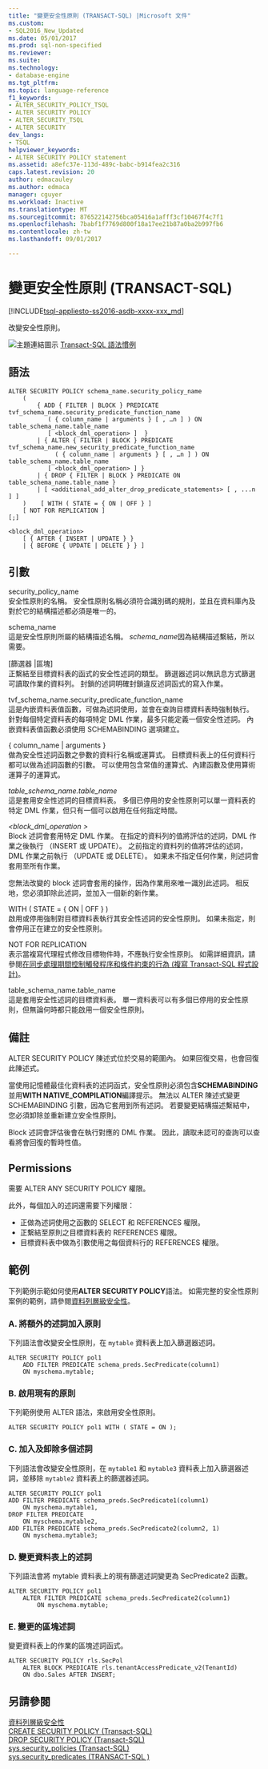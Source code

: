 ```yaml
---
title: "變更安全性原則 (TRANSACT-SQL) |Microsoft 文件"
ms.custom:
- SQL2016_New_Updated
ms.date: 05/01/2017
ms.prod: sql-non-specified
ms.reviewer: 
ms.suite: 
ms.technology:
- database-engine
ms.tgt_pltfrm: 
ms.topic: language-reference
f1_keywords:
- ALTER_SECURITY_POLICY_TSQL
- ALTER SECURITY POLICY
- ALTER_SECURITY_TSQL
- ALTER SECURITY
dev_langs:
- TSQL
helpviewer_keywords:
- ALTER SECURITY POLICY statement
ms.assetid: a8efc37e-113d-489c-babc-b914fea2c316
caps.latest.revision: 20
author: edmacauley
ms.author: edmaca
manager: cguyer
ms.workload: Inactive
ms.translationtype: MT
ms.sourcegitcommit: 876522142756bca05416a1afff3cf10467f4c7f1
ms.openlocfilehash: 7babf1f7769d800f18a17ee21b87a0ba2b997fb6
ms.contentlocale: zh-tw
ms.lasthandoff: 09/01/2017

---
```

# <a name="alter-security-policy-transact-sql"></a>變更安全性原則 (TRANSACT-SQL)
[!INCLUDE[tsql-appliesto-ss2016-asdb-xxxx-xxx_md](../../includes/tsql-appliesto-ss2016-asdb-xxxx-xxx-md.md)]

  改變安全性原則。  
  
 ![主題連結圖示](../../database-engine/configure-windows/media/topic-link.gif "主題連結圖示") [Transact-SQL 語法慣例](../../t-sql/language-elements/transact-sql-syntax-conventions-transact-sql.md)  
  
## <a name="syntax"></a>語法  
  
```tsql  
ALTER SECURITY POLICY schema_name.security_policy_name   
    (  
        { ADD { FILTER | BLOCK } PREDICATE tvf_schema_name.security_predicate_function_name   
           ( { column_name | arguments } [ , …n ] ) ON table_schema_name.table_name   
           [ <block_dml_operation> ]  }   
        | { ALTER { FILTER | BLOCK } PREDICATE tvf_schema_name.new_security_predicate_function_name   
             ( { column_name | arguments } [ , …n ] ) ON table_schema_name.table_name   
           [ <block_dml_operation> ] }  
        | { DROP { FILTER | BLOCK } PREDICATE ON table_schema_name.table_name }   
        | [ <additional_add_alter_drop_predicate_statements> [ , ...n ] ]  
    )    [ WITH ( STATE = { ON | OFF } ]  
    [ NOT FOR REPLICATION ]  
[;]  
  
<block_dml_operation>  
    [ { AFTER { INSERT | UPDATE } }   
    | { BEFORE { UPDATE | DELETE } } ]  
```  
  
## <a name="arguments"></a>引數  
 security_policy_name  
 安全性原則的名稱。 安全性原則名稱必須符合識別碼的規則，並且在資料庫內及對於它的結構描述都必須是唯一的。  
  
 schema_name  
 這是安全性原則所屬的結構描述名稱。 *schema_name*因為結構描述繫結，所以需要。  
  
 [篩選器 |區塊]  
 正繫結至目標資料表的函式的安全性述詞的類型。 篩選器述詞以無訊息方式篩選可讀取作業的資料列。 封鎖的述詞明確封鎖違反述詞函式的寫入作業。  
  
 tvf_schema_name.security_predicate_function_name  
 這是內嵌資料表值函數，可做為述詞使用，並會在查詢目標資料表時強制執行。 針對每個特定資料表的每項特定 DML 作業，最多只能定義一個安全性述詞。 內嵌資料表值函數必須使用 SCHEMABINDING 選項建立。  
  
 { column_name | arguments }  
 做為安全性述詞函數之參數的資料行名稱或運算式。 目標資料表上的任何資料行都可以做為述詞函數的引數。 可以使用包含常值的運算式、內建函數及使用算術運算子的運算式。  
  
 *table_schema_name.table_name*  
 這是套用安全性述詞的目標資料表。 多個已停用的安全性原則可以單一資料表的特定 DML 作業，但只有一個可以啟用在任何指定時間。  
  
 *\<block_dml_operation >*  
 Block 述詞會套用特定 DML 作業。 在指定的資料列的值將評估的述詞，DML 作業之後執行 （INSERT 或 UPDATE）。 之前指定的資料列的值將評估的述詞，DML 作業之前執行 （UPDATE 或 DELETE）。 如果未不指定任何作業，則述詞會套用至所有作業。  
  
 您無法改變的 block 述詞會套用的操作，因為作業用來唯一識別此述詞。 相反地，您必須卸除此述詞，並加入一個新的新作業。  
  
 WITH ( STATE = { ON | OFF } )  
 啟用或停用強制對目標資料表執行其安全性述詞的安全性原則。 如果未指定，則會停用正在建立的安全性原則。  
  
 NOT FOR REPLICATION  
 表示當複寫代理程式修改目標物件時，不應執行安全性原則。 如需詳細資訊，請參閱[在同步處理期間控制觸發程序和條件約束的行為 &#40;複寫 Transact-SQL 程式設計&#41;](../../relational-databases/replication/control-behavior-of-triggers-and-constraints-in-synchronization.md)。  
  
 table_schema_name.table_name  
 這是套用安全性述詞的目標資料表。 單一資料表可以有多個已停用的安全性原則，但無論何時都只能啟用一個安全性原則。  
  
## <a name="remarks"></a>備註  
 ALTER SECURITY POLICY 陳述式位於交易的範圍內。 如果回復交易，也會回復此陳述式。  
  
 當使用記憶體最佳化資料表的述詞函式，安全性原則必須包含**SCHEMABINDING**並用**WITH NATIVE_COMPILATION**編譯提示。 無法以 ALTER 陳述式變更 SCHEMABINDING 引數，因為它套用到所有述詞。 若要變更結構描述繫結中，您必須卸除並重新建立安全性原則。  
  
 Block 述詞會評估後會在執行對應的 DML 作業。 因此，讀取未認可的查詢可以查看將會回復的暫時性值。  
  
## <a name="permissions"></a>Permissions  
 需要 ALTER ANY SECURITY POLICY 權限。  
  
 此外，每個加入的述詞還需要下列權限：  
  
-   正做為述詞使用之函數的 SELECT 和 REFERENCES 權限。  
-   正繫結至原則之目標資料表的 REFERENCES 權限。  
-   目標資料表中做為引數使用之每個資料行的 REFERENCES 權限。  
  
## <a name="examples"></a>範例  
 下列範例示範如何使用**ALTER SECURITY POLICY**語法。 如需完整的安全性原則案例的範例，請參閱[資料列層級安全性](../../relational-databases/security/row-level-security.md)。  
  
### <a name="a-adding-an-additional-predicate-to-a-policy"></a>A. 將額外的述詞加入原則  
 下列語法會改變安全性原則，在 `mytable` 資料表上加入篩選器述詞。  
  
```  
ALTER SECURITY POLICY pol1   
    ADD FILTER PREDICATE schema_preds.SecPredicate(column1)   
    ON myschema.mytable;  
```  
  
### <a name="b-enabling-an-existing-policy"></a>B. 啟用現有的原則  
 下列範例使用 ALTER 語法，來啟用安全性原則。  
  
```  
ALTER SECURITY POLICY pol1 WITH ( STATE = ON );  
```  
  
### <a name="c-adding-and-dropping-multiple-predicates"></a>C. 加入及卸除多個述詞  
 下列語法會改變安全性原則，在 `mytable1` 和 `mytable3` 資料表上加入篩選器述詞，並移除 `mytable2` 資料表上的篩選器述詞。  
  
```  
ALTER SECURITY POLICY pol1  
ADD FILTER PREDICATE schema_preds.SecPredicate1(column1)   
    ON myschema.mytable1,  
DROP FILTER PREDICATE   
    ON myschema.mytable2,  
ADD FILTER PREDICATE schema_preds.SecPredicate2(column2, 1)   
    ON myschema.mytable3;  
```  
  
### <a name="d-changing-the-predicate-on-a-table"></a>D. 變更資料表上的述詞  
 下列語法會將 mytable 資料表上的現有篩選述詞變更為 SecPredicate2 函數。  
  
```  
ALTER SECURITY POLICY pol1  
    ALTER FILTER PREDICATE schema_preds.SecPredicate2(column1)  
        ON myschema.mytable;  
```  
  
### <a name="e-changing-a-block-predicate"></a>E. 變更的區塊述詞  
 變更資料表上的作業的區塊述詞函式。  
  
```  
ALTER SECURITY POLICY rls.SecPol  
    ALTER BLOCK PREDICATE rls.tenantAccessPredicate_v2(TenantId) 
    ON dbo.Sales AFTER INSERT;  
```  
  
## <a name="see-also"></a>另請參閱  
 [資料列層級安全性](../../relational-databases/security/row-level-security.md)   
 [CREATE SECURITY POLICY &#40;Transact-SQL&#41;](../../t-sql/statements/create-security-policy-transact-sql.md)   
 [DROP SECURITY POLICY &#40;Transact-SQL&#41;](../../t-sql/statements/drop-security-policy-transact-sql.md)   
 [sys.security_policies &#40;Transact-SQL&#41;](../../relational-databases/system-catalog-views/sys-security-policies-transact-sql.md)   
 [sys.security_predicates &#40;TRANSACT-SQL &#41;](../../relational-databases/system-catalog-views/sys-security-predicates-transact-sql.md)  
  
  

